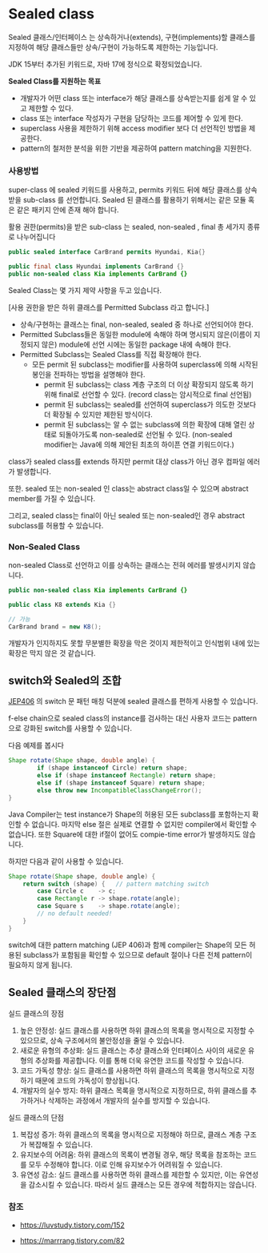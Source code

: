 # Sealed class

Sealed 클래스/인터페이스 는 상속하거나(extends), 구현(implements)할 클래스를 지정하여 해당 클래스들만 상속/구현이 가능하도록 제한하는 기능입니다.

JDK 15부터 추가된 키워드로, 자바 17에 정식으로 확정되었습니다. 



**Sealed Class를 지원하는 목표** 

- 개발자가 어떤 class 또는 interface가 해당 클래스를 상속받는지를 쉽게 알 수 있고 제한할 수 있다.
- class 또는 interface 작성자가 구현을 담당하는 코드를 제어할 수 있게 한다.
- superclass 사용을 제한하기 위해 access modifier 보다 더 선언적인 방법을 제공한다.
- pattern의 철저한 분석을 위한 기반을 제공하여 pattern matching을 지원한다.



### 사용방법

super-class 에 sealed 키워드를 사용하고, permits 키워드 뒤에 해당 클래스를 상속받을 sub-class 를 선언합니다.
Sealed 된 클래스를 활용하기 위해서는 같은 모듈 혹은 같은 패키지 안에 존재 해야 합니다.

활용 권한(permits)을 받은 sub-class 는 sealed, non-sealed , final 총 세가지 종류로 나누어집니다

```java
public sealed interface CarBrand permits Hyundai, Kia{}

public final class Hyundai implements CarBrand {}
public non-sealed class Kia implements CarBrand {}
```

Sealed Class는 몇 가지 제약 사항을 두고 있습니다.

[사용 권한을 받은 하위 클래스를 Permitted Subclass 라고 합니다.]

- 상속/구현하는 클래스는 final, non-sealed, sealed 중 하나로 선언되어야 한다.
- Permitted Subclass들은 동일한 module에 속해야 하며 명시되지 않은(이름이 지정되지 않은) module에 선언 시에는 동일한 package 내에 속해야 한다.
- Permitted Subclass는 Sealed Class를 직접 확장해야 한다.
  - 모든 permit 된 subclass는 modifier를 사용하여 superclass에 의해 시작된 봉인을 전파하는 방법을 설명해야 한다.
    - permit 된 subclass는 class 계층 구조의 더 이상 확장되지 않도록 하기 위해 final로 선언할 수 있다. (record class는 암시적으로 final 선언됨)
    - permit 된 subclass는 sealed를 선언하여 superclass가 의도한 것보다 더 확장될 수 있지만 제한된 방식이다.
    - permit 된 subclass는 알 수 없는 subclass에 의한 확장에 대해 열린 상태로 되돌아가도록 non-sealed로 선언될 수 있다. (non-sealed modifier는 Java에 의해 제안된 최초의 하이픈 연결 키워드이다.)





class가 sealed class를 extends 하지만 permit 대상 class가 아닌 경우 컴파일 에러가 발생합니다.

또한.  sealed 또는 non-sealed 인 class는 abstract class일 수 있으며 abstract member를 가질 수 있습니다.

그리고, sealed class는 final이 아닌 sealed 또는 non-sealed인 경우 abstract subclass를 허용할 수 있습니다.



### Non-Sealed Class

non-sealed Class로 선언하고 이를 상속하는 클래스는 전혀 에러를 발생시키지 않습니다.

```java
public non-sealed class Kia implements CarBrand {}

public class K8 extends Kia {}

// 가능
CarBrand brand = new K8();
```

개발자가 인지하지도 못할 무분별한 확장을 막은 것이지 제한적이고 인식범위 내에 있는 확장은 막지 않은 것 같습니다. 



## switch와 Sealed의 조합

[JEP406](#https://openjdk.org/jeps/406) 의 switch 문 패턴 매칭 덕분에 sealed 클래스를 편하게 사용할 수 있습니다.

f-else chain으로 sealed class의 instance를 검사하는 대신 사용자 코드는 pattern으로 강화된 switch를 사용할 수 있습니다.

다음 예제를 봅시다

```java
Shape rotate(Shape shape, double angle) {
        if (shape instanceof Circle) return shape;
        else if (shape instanceof Rectangle) return shape;
        else if (shape instanceof Square) return shape;
        else throw new IncompatibleClassChangeError();
}
```

Java Compiler는 test instance가 Shape의 허용된 모든 subclass를 포함하는지 확인할 수 없습니다.
마지막 else 절은 실제로 연결할 수 없지만 compiler에서 확인할 수 없습니다.
또한 Square에 대한 if절이 없어도 compie-time error가 발생하지도 않습니다.



하지만 다음과 같이 사용할 수 있습니다.

```java
Shape rotate(Shape shape, double angle) {
    return switch (shape) {   // pattern matching switch
        case Circle c    -> c; 
        case Rectangle r -> shape.rotate(angle);
        case Square s    -> shape.rotate(angle);
        // no default needed!
    }
}
```

switch에 대한 pattern matching (JEP 406)과 함께 compiler는 Shape의 모든 허용된 subclass가 포함됨을 확인할 수 있으므로 default 절이나 다른 전체 pattern이 필요하지 않게 됩니다.

## Sealed 클래스의 장단점

실드 클래스의 장점

1. 높은 안정성: 실드 클래스를 사용하면 하위 클래스의 목록을 명시적으로 지정할 수 있으므로, 상속 구조에서의 불안정성을 줄일 수 있습니다.
2. 새로운 유형의 추상화: 실드 클래스는 추상 클래스와 인터페이스 사이의 새로운 유형의 추상화를 제공합니다. 이를 통해 더욱 유연한 코드를 작성할 수 있습니다.
3. 코드 가독성 향상: 실드 클래스를 사용하면 하위 클래스의 목록을 명시적으로 지정하기 때문에 코드의 가독성이 향상됩니다.
4. 개발자의 실수 방지: 하위 클래스 목록을 명시적으로 지정하므로, 하위 클래스를 추가하거나 삭제하는 과정에서 개발자의 실수를 방지할 수 있습니다.

실드 클래스의 단점

1. 복잡성 증가: 하위 클래스의 목록을 명시적으로 지정해야 하므로, 클래스 계층 구조가 복잡해질 수 있습니다.
2. 유지보수의 어려움: 하위 클래스의 목록이 변경될 경우, 해당 목록을 참조하는 코드를 모두 수정해야 합니다. 이로 인해 유지보수가 어려워질 수 있습니다.
3. 유연성 감소: 실드 클래스를 사용하면 하위 클래스를 제한할 수 있지만, 이는 유연성을 감소시킬 수 있습니다. 따라서 실드 클래스는 모든 경우에 적합하지는 않습니다.



### 참조

* https://luvstudy.tistory.com/152

* https://marrrang.tistory.com/82